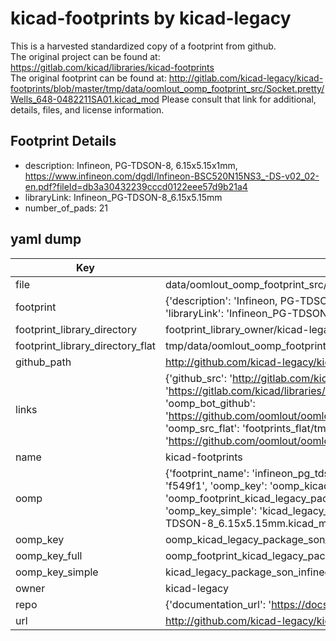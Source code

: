 # kicad-footprints by kicad-legacy  
This is a harvested standardized copy of a footprint from github.  
The original project can be found at:  
https://gitlab.com/kicad/libraries/kicad-footprints  
The original footprint can be found at:
http://gitlab.com/kicad-legacy/kicad-footprints/blob/master/tmp/data/oomlout_oomp_footprint_src/Socket.pretty/Wells_648-0482211SA01.kicad_mod
Please consult that link for additional, details, files, and license information.  
## Footprint Details
* description: Infineon, PG-TDSON-8, 6.15x5.15x1mm, https://www.infineon.com/dgdl/Infineon-BSC520N15NS3_-DS-v02_02-en.pdf?fileId=db3a30432239cccd0122eee57d9b21a4  
* libraryLink: Infineon_PG-TDSON-8_6.15x5.15mm  
* number_of_pads: 21  
## yaml dump  
| Key | Value |  
| --- | --- |  
| file | data/oomlout_oomp_footprint_src/kicad-footprints/Package_SON.pretty/Infineon_PG-TDSON-8_6.15x5.15mm.kicad_mod |  
| footprint | {'description': 'Infineon, PG-TDSON-8, 6.15x5.15x1mm, https://www.infineon.com/dgdl/Infineon-BSC520N15NS3_-DS-v02_02-en.pdf?fileId=db3a30432239cccd0122eee57d9b21a4', 'libraryLink': 'Infineon_PG-TDSON-8_6.15x5.15mm', 'number_of_pads': 21} |  
| footprint_library_directory | footprint_library_owner/kicad-legacy_kicad-footprints |  
| footprint_library_directory_flat | tmp/data/oomlout_oomp_footprint_src/footprints_flat/kicad_legacy_package_son_infineon_pg_tdson_8_6_15x5_15mm/working |  
| github_path | http://github.com/kicad-legacy/kicad-footprints/blob/master/tmp/data/oomlout_oomp_footprint_src/Package_SON.pretty/Infineon_PG-TDSON-8_6.15x5.15mm.kicad_mod |  
| links | {'github_src': 'http://gitlab.com/kicad-legacy/kicad-footprints/blob/master/tmp/data/oomlout_oomp_footprint_src/Socket.pretty/Wells_648-0482211SA01.kicad_mod', 'github_src_repo': 'https://gitlab.com/kicad/libraries/kicad-footprints', 'oomp_bot': 'tmp/data/oomlout_oomp_footprint_src/footprints/kicad_legacy_package_son_infineon_pg_tdson_8_6_15x5_15mm/working', 'oomp_bot_github': 'https://github.com/oomlout/oomlout_oomp_footprint_bot/tree/main/tmp/data/oomlout_oomp_footprint_src/footprints/kicad_legacy_package_son_infineon_pg_tdson_8_6_15x5_15mm/working', 'oomp_src_flat': 'footprints_flat/tmp/data/oomlout_oomp_footprint_src/footprints_flat/kicad_legacy_package_son_infineon_pg_tdson_8_6_15x5_15mm/working', 'oomp_src_flat_github': 'https://github.com/oomlout/oomlout_oomp_footprint_src/tree/main/tmp/data/oomlout_oomp_footprint_src/footprints_flat/kicad_legacy_package_son_infineon_pg_tdson_8_6_15x5_15mm/working'} |  
| name | kicad-footprints |  
| oomp | {'footprint_name': 'infineon_pg_tdson_8_6_15x5_15mm', 'library_name': 'package_son', 'md5': 'f549f1757582a1047a99e3e2c5e4989c', 'md5_10': 'f549f17575', 'md5_5': 'f549f', 'md5_6': 'f549f1', 'oomp_key': 'oomp_kicad_legacy_package_son_infineon_pg_tdson_8_6_15x5_15mm', 'oomp_key_extra': 'oomp_footprint_kicad_legacy_package_son_infineon_pg_tdson_8_6_15x5_15mm', 'oomp_key_full': 'oomp_footprint_kicad_legacy_package_son_infineon_pg_tdson_8_6_15x5_15mm_f549f1', 'oomp_key_simple': 'kicad_legacy_package_son_infineon_pg_tdson_8_6_15x5_15mm', 'original_filename': 'data/oomlout_oomp_footprint_src/kicad-footprints/Package_SON.pretty/Infineon_PG-TDSON-8_6.15x5.15mm.kicad_mod', 'owner_name': 'kicad_legacy'} |  
| oomp_key | oomp_kicad_legacy_package_son_infineon_pg_tdson_8_6_15x5_15mm |  
| oomp_key_full | oomp_footprint_kicad_legacy_package_son_infineon_pg_tdson_8_6_15x5_15mm |  
| oomp_key_simple | kicad_legacy_package_son_infineon_pg_tdson_8_6_15x5_15mm |  
| owner | kicad-legacy |  
| repo | {'documentation_url': 'https://docs.github.com/rest/repos/repos#get-a-repository', 'message': 'Not Found'} |  
| url | http://github.com/kicad-legacy/kicad-footprints |  

